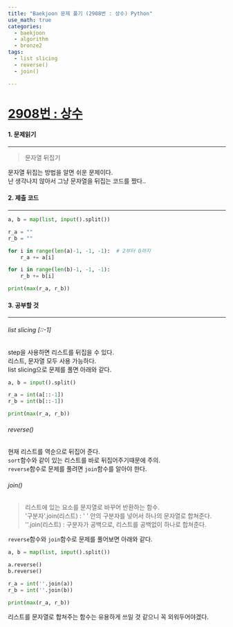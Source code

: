 ```yaml
---
title: "Baekjoon 문제 풀기 (2908번 : 상수) Python"
use_math: true
categories:
  - baekjoon
  - algorithm
  - bronze2
tags:
  - list slicing
  - reverse()
  - join()

---
```



# [2908번 : 상수](https://www.acmicpc.net/problem/2908)



#### 1. 문제읽기
---

> 문자열 뒤집기  

문자열 뒤집는 방법을 알면 쉬운 문제이다.  
난 생각나지 않아서 그냥 문자열을 뒤집는 코드를 짰다..  




#### 2. 제출 코드 
---

```python
a, b = map(list, input().split())

r_a = ""
r_b = ""

for i in range(len(a)-1, -1, -1):  # 2부터 0까지
    r_a += a[i]

for i in range(len(b)-1, -1, -1):
    r_b += b[i]

print(max(r_a, r_b))
```





#### 3. 공부할 것
---

###### list slicing [::-1]
step을 사용하면 리스트를 뒤집을 수 있다.  
리스트, 문자열 모두 사용 가능하다.  
list slicing으로 문제를 풀면 아래와 같다.  

```python
a, b = input().split()

r_a = int(a[::-1])
r_b = int(b[::-1])

print(max(r_a, r_b))
```



###### reverse()
현재 리스트를 역순으로 뒤집어 준다.  
`sort`함수와 같이 있는 리스트를 바로 뒤집어주기때문에 주의.  
`reverse`함수로 문제를 풀려면 `join`함수를 알아야 한다.  

###### join()
> 리스트에 있는 요소를 문자열로 바꾸어 반환하는 함수.  
> '구분자'.join(리스트) : ' ' 안의 구분자를 넣어서 하나의 문자열로 합쳐준다.  
> ''.join(리스트) : 구분자가 공백으로, 리스트를 공백없이 하나로 합쳐준다.  

`reverse`함수와 `join`함수로 문제를 풀어보면 아래와 같다.  

```python
a, b = map(list, input().split())

a.reverse()
b.reverse()

r_a = int(''.join(a))
r_b = int(''.join(b))

print(max(r_a, r_b))
```



리스트를 문자열로 합쳐주는 함수는 유용하게 쓰일 것 같으니 꼭 외워두어야겠다.  